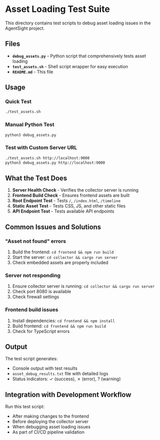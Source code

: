 # Asset Loading Test Suite

This directory contains test scripts to debug asset loading issues in the AgentSight project.

## Files

- **`debug_assets.py`** - Python script that comprehensively tests asset loading
- **`test_assets.sh`** - Shell script wrapper for easy execution
- **`README.md`** - This file

## Usage

### Quick Test
```bash
./test_assets.sh
```

### Manual Python Test
```bash
python3 debug_assets.py
```

### Test with Custom Server URL
```bash
./test_assets.sh http://localhost:9000
python3 debug_assets.py http://localhost:9000
```

## What the Test Does

1. **Server Health Check** - Verifies the collector server is running
2. **Frontend Build Check** - Ensures frontend assets are built
3. **Root Endpoint Test** - Tests `/`, `/index.html`, `/timeline`
4. **Static Asset Test** - Tests CSS, JS, and other static files
5. **API Endpoint Test** - Tests available API endpoints

## Common Issues and Solutions

### "Asset not found" errors
1. Build the frontend: `cd frontend && npm run build`
2. Start the server: `cd collector && cargo run server`
3. Check embedded assets are properly included

### Server not responding
1. Ensure collector server is running: `cd collector && cargo run server`
2. Check port 8080 is available
3. Check firewall settings

### Frontend build issues
1. Install dependencies: `cd frontend && npm install`
2. Build frontend: `cd frontend && npm run build`
3. Check for TypeScript errors

## Output

The test script generates:
- Console output with test results
- `asset_debug_results.txt` file with detailed logs
- Status indicators: ✓ (success), ✗ (error), ? (warning)

## Integration with Development Workflow

Run this test script:
- After making changes to the frontend
- Before deploying the collector server
- When debugging asset loading issues
- As part of CI/CD pipeline validation